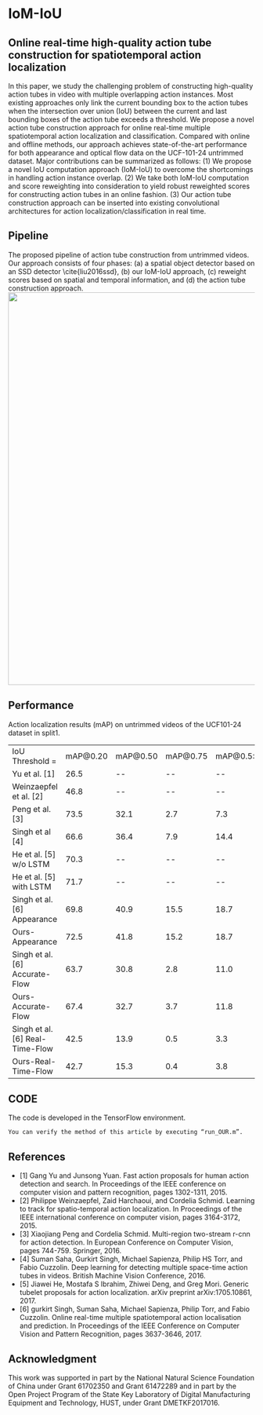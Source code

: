 # IoM-IoU

## Online real-time high-quality action tube construction for spatiotemporal action localization

In this paper, we study the challenging problem of constructing high-quality action tubes in video with multiple overlapping action instances. Most existing approaches only link the current bounding box to the action tubes when the intersection over union (IoU) between the current and last bounding boxes of the action tube exceeds a threshold. We propose a novel action tube construction approach for online real-time multiple spatiotemporal action localization and classification. Compared with online and offline methods, our approach achieves state-of-the-art performance for both appearance and optical flow data on the UCF-101-24 untrimmed dataset. Major contributions can be summarized as follows:
(1) We propose a novel IoU computation approach (IoM-IoU) to overcome the shortcomings in handling action instance overlap.
(2) We take both IoM-IoU computation and score reweighting into consideration to yield robust reweighted scores for constructing action tubes in an online fashion.
(3) Our action tube construction approach can be inserted into existing convolutional architectures for action localization/classification in real time.

## Pipeline
The proposed pipeline of action tube construction from untrimmed videos. Our approach consists of four phases: (a) a spatial object detector based on an SSD detector \cite{liu2016ssd}, (b) our IoM-IoU approach, (c) reweight scores based on spatial and temporal information, and (d) the action tube construction approach.
<img src="https://github.com/djzgroup/IoM-IoU/blob/master/pipeline.jpg" width="800">

## Performance
Action localization results (mAP) on untrimmed videos of the UCF101-24 dataset in split1.
<table style="width:100% th">
  <tr>
    <td>IoU Threshold = </td>
    <td>mAP@0.20</td> 
    <td>mAP@0.50</td>
    <td>mAP@0.75</td>
    <td>mAP@0.5:0.95</td>
  </tr>
  <tr>
    <td align="left">Yu et al. [1] </td> 
    <td>26.5</td>
    <td>--</td>
    <td>--</td> 
    <td>--</td>
  </tr>
  <tr>
    <td align="left">Weinzaepfel et al. [2] </td> 
    <td>46.8</td>
    <td>--</td> 
    <td>--</td>
    <td>--</td>
  </tr>
  <tr>
    <td align="left">Peng et al. [3] </td> 
    <td>73.5</td>
    <td>32.1</td> 
    <td>2.7</td>
    <td>7.3</td>
  </tr>
  <tr>
    <td align="left">Singh et al [4] </td> 
    <td>66.6</td>
    <td>36.4</td>
    <td>7.9</td> 
    <td>14.4</td> 
  </tr>
  <tr>
    <td align="left">He et al. [5] w/o LSTM</td> 
    <td>70.3</td>
    <td>--</td>
    <td>--</td>
    <td>--</td>
  </tr>
  <tr>
    <td align="left">He et al. [5] with LSTM</td> 
    <td>71.7</td>
    <td>--</td>
    <td>--</td>
    <td>--</td>
  </tr>
    <tr>
    <td align="left">Singh et al. [6] Appearance</td> 
    <td>69.8</td>
    <td>40.9</td>
    <td>15.5</td>
    <td>18.7</td>
  </tr>
  <tr>
    <td align="left">Ours-Appearance</td> 
    <td>72.5</td>
    <td>41.8</td>
    <td>15.2</td>
    <td>18.7</td>       
  </tr>
    </tr>
  <tr>
    <td align="left">Singh et al. [6] Accurate-Flow</td> 
    <td>63.7</td>
    <td>30.8</td>
    <td>2.8</td>
    <td>11.0</td>
  </tr>
  <tr>
    <td align="left">Ours-Accurate-Flow</td> 
    <td>67.4</td>
    <td>32.7</td>
    <td>3.7</td>
    <td>11.8</td>       
  </tr>
    <tr>
    <td align="left">Singh et al. [6] Real-Time-Flow</td> 
    <td>42.5</td>
    <td>13.9</td>
    <td>0.5</td>
    <td>3.3</td>
  </tr>
  <tr>
    <td align="left">Ours-Real-Time-Flow</td> 
    <td>42.7</td>
    <td>15.3</td>
    <td>0.4</td>
    <td>3.8</td>       
  </tr>
     
</table>

## CODE
The code is developed in the TensorFlow environment.
```bash
You can verify the method of this article by executing “run_OUR.m”.
```

## References
- [1] Gang Yu and Junsong Yuan. Fast action proposals for human action detection and search. In Proceedings of the IEEE conference on computer vision and pattern recognition, pages 1302-1311, 2015.
- [2] Philippe Weinzaepfel, Zaid Harchaoui, and Cordelia Schmid. Learning to track for spatio-temporal action localization. In Proceedings of the IEEE international conference on computer vision, pages 3164-3172, 2015.
- [3] Xiaojiang Peng and Cordelia Schmid. Multi-region two-stream r-cnn for action detection. In European Conference on Computer Vision, pages 744-759. Springer, 2016.
- [4] Suman Saha, Gurkirt Singh, Michael Sapienza, Philip HS Torr, and Fabio Cuzzolin. Deep learning for detecting multiple space-time action tubes in videos. British Machine Vision Conference, 2016.
- [5] Jiawei He, Mostafa S Ibrahim, Zhiwei Deng, and Greg Mori. Generic tubelet proposals for action localization. arXiv preprint arXiv:1705.10861, 2017.
- [6] gurkirt Singh, Suman Saha, Michael Sapienza, Philip Torr, and Fabio Cuzzolin. Online real-time multiple spatiotemporal action localisation and prediction. In Proceedings of the IEEE Conference on Computer Vision and Pattern Recognition, pages 3637-3646, 2017.

## Acknowledgment
This work was supported in part by the National Natural Science Foundation of China under Grant 61702350 and Grant 61472289 and in part by the Open Project Program of the State Key Laboratory of Digital Manufacturing Equipment and Technology, HUST, under Grant DMETKF2017016.
